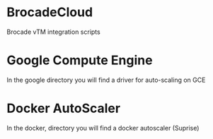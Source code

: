 # BrocadeCloud
Brocade vTM integration scripts

# Google Compute Engine

In the google directory you will find a driver for auto-scaling on GCE

# Docker AutoScaler

In the docker, directory you will find a docker autoscaler (Suprise)
